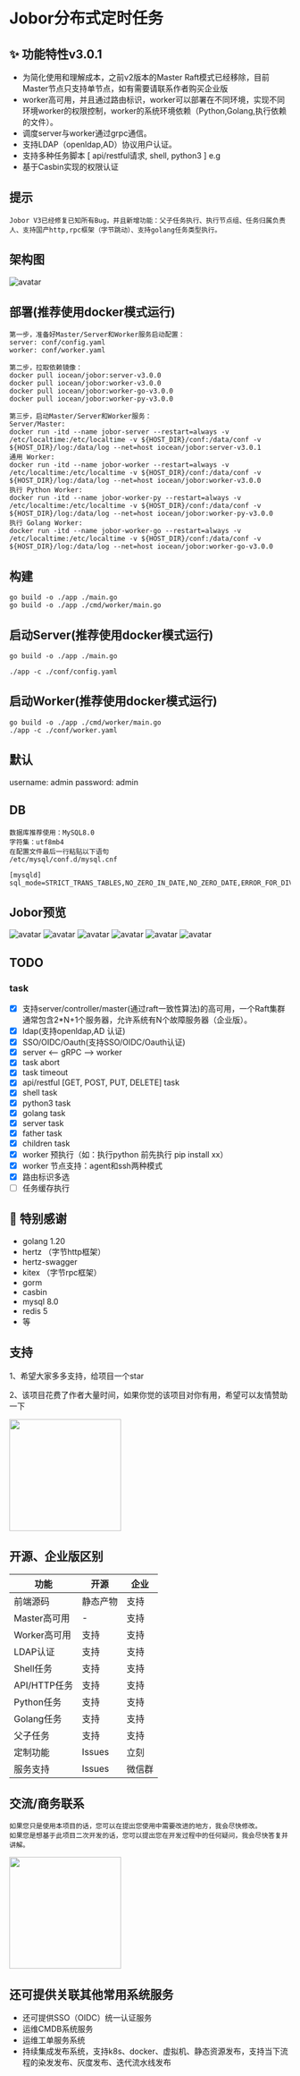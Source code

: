 # Jobor分布式定时任务
## ✨ 功能特性v3.0.1
- 为简化使用和理解成本，之前v2版本的Master Raft模式已经移除，目前Master节点只支持单节点，如有需要请联系作者购买企业版
- worker高可用，并且通过路由标识，worker可以部署在不同环境，实现不同环境worker的权限控制，worker的系统环境依赖（Python,Golang,执行依赖的文件）。
- 调度server与worker通过grpc通信。
- 支持LDAP（openldap,AD）协议用户认证。
- 支持多种任务脚本 [ api/restful请求, shell, python3 ] e.g
- 基于Casbin实现的权限认证
## 提示
```text
Jobor V3已经修复已知所有Bug，并且新增功能：父子任务执行、执行节点组、任务归属负责人、支持国产http,rpc框架（字节跳动）、支持golang任务类型执行。
```

## 架构图
![avatar](./img/structv3.png)

## 部署(推荐使用docker模式运行)
```text
第一步，准备好Master/Server和Worker服务启动配置：
server: conf/config.yaml
worker: conf/worker.yaml

第二步，拉取依赖镜像：
docker pull iocean/jobor:server-v3.0.0
docker pull iocean/jobor:worker-v3.0.0
docker pull iocean/jobor:worker-go-v3.0.0
docker pull iocean/jobor:worker-py-v3.0.0

第三步，启动Master/Server和Worker服务：
Server/Master:
docker run -itd --name jobor-server --restart=always -v /etc/localtime:/etc/localtime -v ${HOST_DIR}/conf:/data/conf -v ${HOST_DIR}/log:/data/log --net=host iocean/jobor:server-v3.0.1
通用 Worker:
docker run -itd --name jobor-worker --restart=always -v /etc/localtime:/etc/localtime -v ${HOST_DIR}/conf:/data/conf -v ${HOST_DIR}/log:/data/log --net=host iocean/jobor:worker-v3.0.0
执行 Python Worker:
docker run -itd --name jobor-worker-py --restart=always -v /etc/localtime:/etc/localtime -v ${HOST_DIR}/conf:/data/conf -v ${HOST_DIR}/log:/data/log --net=host iocean/jobor:worker-py-v3.0.0
执行 Golang Worker:
docker run -itd --name jobor-worker-go --restart=always -v /etc/localtime:/etc/localtime -v ${HOST_DIR}/conf:/data/conf -v ${HOST_DIR}/log:/data/log --net=host iocean/jobor:worker-go-v3.0.0
```

## 构建
```
go build -o ./app ./main.go
go build -o ./app ./cmd/worker/main.go
```

## 启动Server(推荐使用docker模式运行)
```
go build -o ./app ./main.go

./app -c ./conf/config.yaml
```


## 启动Worker(推荐使用docker模式运行)
```
go build -o ./app ./cmd/worker/main.go
./app -c ./conf/worker.yaml
```

## 默认
username: admin
password: admin

## DB
```
数据库推荐使用：MySQL8.0
字符集：utf8mb4
在配置文件最后一行粘贴以下语句
/etc/mysql/conf.d/mysql.cnf

[mysqld]
sql_mode=STRICT_TRANS_TABLES,NO_ZERO_IN_DATE,NO_ZERO_DATE,ERROR_FOR_DIVISION_BY_ZERO,NO_AUTO_CREATE_USER,NO_ENGINE_SUBSTITUTION

```


## Jobor预览
![avatar](./img/dash3.png)
![avatar](./img/task-list3.png)
![avatar](./img/log3.png)
![avatar](./img/log-detail3.png)
![avatar](./img/worker3.png)
![avatar](./img/audit.png)

## TODO 
### task
- [x] 支持server/controller/master(通过raft一致性算法)的高可用，一个Raft集群通常包含2*N+1个服务器，允许系统有N个故障服务器（企业版）。
- [x] ldap(支持openldap,AD 认证)
- [x] SSO/OIDC/Oauth(支持SSO/OIDC/Oauth认证)
- [x] server <-- gRPC --> worker
- [x] task abort
- [x] task timeout
- [x] api/restful [GET, POST, PUT, DELETE] task
- [x] shell task
- [x] python3 task
- [x] golang task
- [x] server task
- [x] father task
- [x] children task
- [x] worker 预执行（如：执行python 前先执行 pip install xx）
- [x] worker 节点支持：agent和ssh两种模式
- [x] 路由标识多选
- [ ] 任务缓存执行

## 🤝 特别感谢
- golang 1.20
- hertz （字节http框架）
- hertz-swagger
- kitex （字节rpc框架）
- gorm
- casbin
- mysql 8.0
- redis 5
- 等

## 支持
1、希望大家多多支持，给项目一个star

2、该项目花费了作者大量时间，如果你觉的该项目对你有用，希望可以友情赞助一下

<img src="./img/wechat.jpeg" width=200 height=200>

## 开源、企业版区别
| 功能         | 开源 | 企业 |
|------------| - | - |
| 前端源码       | 静态产物 | 支持 |
| Master高可用  | - | 支持 |
| Worker高可用  | 支持 | 支持 |
| LDAP认证     | 支持 | 支持 |
| Shell任务    | 支持 | 支持 |
| API/HTTP任务 | 支持 | 支持 |
| Python任务   | 支持 | 支持 |
| Golang任务   | 支持 | 支持 |
| 父子任务       | 支持 | 支持 |
| 定制功能       | Issues | 立刻 |
| 服务支持       | Issues | 微信群 |


## 交流/商务联系
```
如果您只是使用本项目的话，您可以在提出您使用中需要改进的地方，我会尽快修改。
如果您是想基于此项目二次开发的话，您可以提出您在开发过程中的任何疑问，我会尽快答复并讲解。
```
<img src="./img/Wechatid.jpeg" width=200 height=200>

## 还可提供关联其他常用系统服务
* 还可提供SSO（OIDC）统一认证服务
* 运维CMDB系统服务
* 运维工单服务系统
* 持续集成发布系统，支持k8s、docker、虚拟机、静态资源发布，支持当下流程的染发发布、灰度发布、迭代流水线发布


